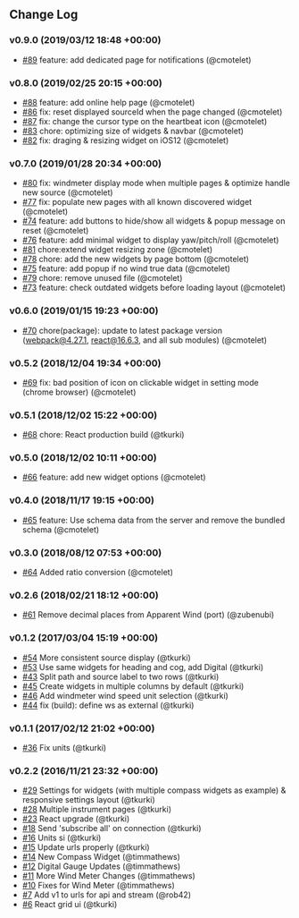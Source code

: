 ## Change Log

### v0.9.0 (2019/03/12 18:48 +00:00)
- [#89](https://github.com/SignalK/instrumentpanel/pull/89) feature: add dedicated page for notifications (@cmotelet)

### v0.8.0 (2019/02/25 20:15 +00:00)
- [#88](https://github.com/SignalK/instrumentpanel/pull/88) feature: add online help page (@cmotelet)
- [#86](https://github.com/SignalK/instrumentpanel/pull/86) fix: reset displayed sourceId when the page changed (@cmotelet)
- [#87](https://github.com/SignalK/instrumentpanel/pull/87) fix: change the cursor type on the heartbeat icon (@cmotelet)
- [#83](https://github.com/SignalK/instrumentpanel/pull/83) chore: optimizing size of widgets & navbar (@cmotelet)
- [#82](https://github.com/SignalK/instrumentpanel/pull/82) fix: draging & resizing widget on iOS12 (@cmotelet)

### v0.7.0 (2019/01/28 20:34 +00:00)
- [#80](https://github.com/SignalK/instrumentpanel/pull/80) fix: windmeter display mode when multiple pages & optimize handle new source (@cmotelet)
- [#77](https://github.com/SignalK/instrumentpanel/pull/77) fix: populate new pages with all known discovered widget (@cmotelet)
- [#74](https://github.com/SignalK/instrumentpanel/pull/74) feature: add buttons to hide/show all widgets & popup message on reset (@cmotelet)
- [#76](https://github.com/SignalK/instrumentpanel/pull/76) feature: add minimal widget to display yaw/pitch/roll (@cmotelet)
- [#81](https://github.com/SignalK/instrumentpanel/pull/81) chore:extend widget resizing zone (@cmotelet)
- [#78](https://github.com/SignalK/instrumentpanel/pull/78) chore: add the new widgets by page bottom (@cmotelet)
- [#75](https://github.com/SignalK/instrumentpanel/pull/75) feature: add popup if no wind true data (@cmotelet)
- [#79](https://github.com/SignalK/instrumentpanel/pull/79) chore: remove unused file (@cmotelet)
- [#73](https://github.com/SignalK/instrumentpanel/pull/73) feature: check outdated widgets before loading layout (@cmotelet)

### v0.6.0 (2019/01/15 19:23 +00:00)
- [#70](https://github.com/SignalK/instrumentpanel/pull/70) chore(package): update to latest package version (webpack@4.27.1, react@16.6.3, and all sub modules) (@cmotelet)

### v0.5.2 (2018/12/04 19:34 +00:00)
- [#69](https://github.com/SignalK/instrumentpanel/pull/69) fix: bad position of icon on clickable widget in setting mode (chrome browser) (@cmotelet)

### v0.5.1 (2018/12/02 15:22 +00:00)
- [#68](https://github.com/SignalK/instrumentpanel/pull/68) chore: React production build (@tkurki)

### v0.5.0 (2018/12/02 10:11 +00:00)
- [#66](https://github.com/SignalK/instrumentpanel/pull/66) feature: add new widget options (@cmotelet)

### v0.4.0 (2018/11/17 19:15 +00:00)
- [#65](https://github.com/SignalK/instrumentpanel/pull/65) feature: Use schema data from the server and remove the bundled schema (@cmotelet)

### v0.3.0 (2018/08/12 07:53 +00:00)
- [#64](https://github.com/SignalK/instrumentpanel/pull/64) Added ratio conversion (@cmotelet)

### v0.2.6 (2018/02/21 18:12 +00:00)
- [#61](https://github.com/SignalK/instrumentpanel/pull/61) Remove decimal places from Apparent Wind (port) (@zubenubi)

### v0.1.2 (2017/03/04 15:19 +00:00)
- [#54](https://github.com/SignalK/instrumentpanel/pull/54) More consistent source display (@tkurki)
- [#53](https://github.com/SignalK/instrumentpanel/pull/53) Use same widgets for heading and cog, add Digital (@tkurki)
- [#43](https://github.com/SignalK/instrumentpanel/pull/43) Split path and source label to two rows (@tkurki)
- [#45](https://github.com/SignalK/instrumentpanel/pull/45) Create widgets in multiple columns by default (@tkurki)
- [#46](https://github.com/SignalK/instrumentpanel/pull/46) Add windmeter wind speed unit selection (@tkurki)
- [#44](https://github.com/SignalK/instrumentpanel/pull/44) fix (build): define ws as external (@tkurki)

### v0.1.1 (2017/02/12 21:02 +00:00)
- [#36](https://github.com/SignalK/instrumentpanel/pull/36) Fix units (@tkurki)

### v0.2.2 (2016/11/21 23:32 +00:00)
- [#29](https://github.com/SignalK/instrumentpanel/pull/29) Settings for widgets (with multiple compass widgets as example) & responsive settings layout (@tkurki)
- [#28](https://github.com/SignalK/instrumentpanel/pull/28) Multiple instrument pages (@tkurki)
- [#23](https://github.com/SignalK/instrumentpanel/pull/23) React upgrade (@tkurki)
- [#18](https://github.com/SignalK/instrumentpanel/pull/18) Send 'subscribe all' on connection (@tkurki)
- [#16](https://github.com/SignalK/instrumentpanel/pull/16) Units si (@tkurki)
- [#15](https://github.com/SignalK/instrumentpanel/pull/15) Update urls properly (@tkurki)
- [#14](https://github.com/SignalK/instrumentpanel/pull/14) New Compass Widget (@timmathews)
- [#12](https://github.com/SignalK/instrumentpanel/pull/12) Digital Gauge Updates (@timmathews)
- [#11](https://github.com/SignalK/instrumentpanel/pull/11) More Wind Meter Changes (@timmathews)
- [#10](https://github.com/SignalK/instrumentpanel/pull/10) Fixes for Wind Meter (@timmathews)
- [#7](https://github.com/SignalK/instrumentpanel/pull/7) Add v1 to urls for api and stream (@rob42)
- [#6](https://github.com/SignalK/instrumentpanel/pull/6) React grid ui (@tkurki)